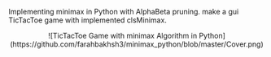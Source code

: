Implementing minimax in Python with AlphaBeta pruning.
make a gui TicTacToe game with implemented clsMinimax.
<p align="center">
![TicTacToe Game with minimax Algorithm in Python](https://github.com/farahbakhsh3/minimax_python/blob/master/Cover.png)
</p>
